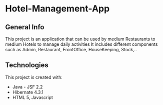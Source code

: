 # Hotel-Management-App

## General Info

This project is an application that can be used by medium Restaurants to medium Hotels to manage daily activities
It includes different components such as Admin, Restaurant, FrontOffice, HouseKeeping, Stock,..

## Technologies
This project is created with:
* Java - JSF 2.2
* Hibernate 4.3.1
* HTML 5, Javascript


